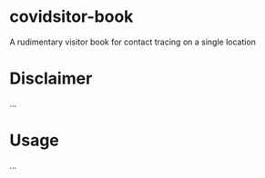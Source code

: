 # covidsitor-book
A rudimentary visitor book for contact tracing on a single location

# Disclaimer
...

# Usage
...